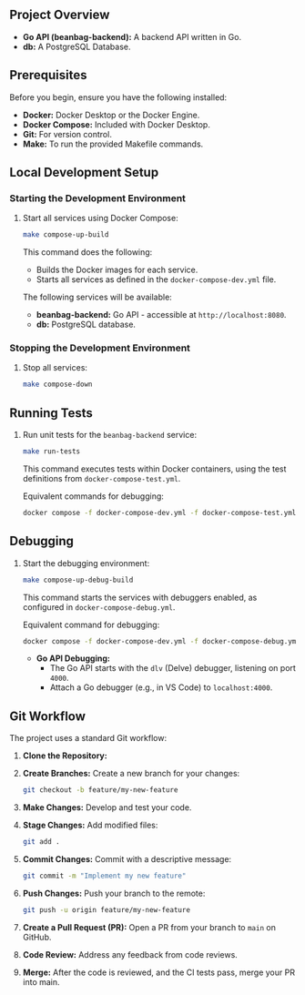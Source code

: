 ## Project Overview

* **Go API (beanbag-backend):** A backend API written in Go.
* **db:** A PostgreSQL Database.

## Prerequisites

Before you begin, ensure you have the following installed:

* **Docker:** Docker Desktop or the Docker Engine.
* **Docker Compose:** Included with Docker Desktop.
* **Git:** For version control.
* **Make:** To run the provided Makefile commands.

## Local Development Setup

### Starting the Development Environment

1. Start all services using Docker Compose:

    ```bash
    make compose-up-build
    ```

    This command does the following:

    * Builds the Docker images for each service.
    * Starts all services as defined in the `docker-compose-dev.yml` file.

    The following services will be available:

      * **beanbag-backend:** Go API - accessible at `http://localhost:8080`.
      * **db:** PostgreSQL database.

### Stopping the Development Environment

1. Stop all services:

    ```bash
    make compose-down
    ```

## Running Tests

1. Run unit tests for the `beanbag-backend` service:

    ```bash
    make run-tests
    ```

    This command executes tests within Docker containers, using the test definitions from `docker-compose-test.yml`.

    Equivalent commands for debugging:
    ```bash
    docker compose -f docker-compose-dev.yml -f docker-compose-test.yml run --build beanbag-backend
    ```

## Debugging

1. Start the debugging environment:

    ```bash
    make compose-up-debug-build
    ```

    This command starts the services with debuggers enabled, as configured in `docker-compose-debug.yml`.

    Equivalent command for debugging:
    ```bash
    docker compose -f docker-compose-dev.yml -f docker-compose-debug.yml up --build
    ```

    * **Go API Debugging:**
        * The Go API starts with the `dlv` (Delve) debugger, listening on port `4000`.
        * Attach a Go debugger (e.g., in VS Code) to `localhost:4000`.

## Git Workflow

The project uses a standard Git workflow:

1. **Clone the Repository:**

2. **Create Branches:** Create a new branch for your changes:

    ```bash
    git checkout -b feature/my-new-feature
    ```

3. **Make Changes:** Develop and test your code.

4. **Stage Changes:** Add modified files:

    ```bash
    git add .
    ```

5. **Commit Changes:** Commit with a descriptive message:

    ```bash
    git commit -m "Implement my new feature"
    ```

6. **Push Changes:** Push your branch to the remote:

    ```bash
    git push -u origin feature/my-new-feature
    ```

7. **Create a Pull Request (PR):** Open a PR from your branch to `main` on GitHub.

8. **Code Review:** Address any feedback from code reviews.

9. **Merge:** After the code is reviewed, and the CI tests pass, merge your PR into main.
